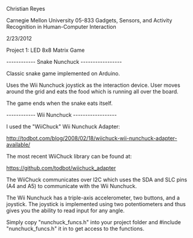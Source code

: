 Christian Reyes

Carnegie Mellon University
05-833 Gadgets, Sensors, and Activity Recognition in Human-Computer Interaction

2/23/2012

Project 1: LED 8x8 Matrix Game

------------ Snake Nunchuck -----------------

Classic snake game implemented on Arduino.

Uses the Wii Nunchuck joystick as the interaction device. User moves
around the grid and eats the food which is running all over the board.

The game ends when the snake eats itself.

------------ Wii Nunchuck ------------------

I used the "WiiChuck" Wii Nunchuck Adapter: 

http://todbot.com/blog/2008/02/18/wiichuck-wii-nunchuck-adapter-available/

The most recent WiiChuck library can be found at:

https://github.com/todbot/wiichuck_adapter

The WiiChuck communicates over I2C which uses the SDA and SLC pins (A4 and A5) to
communicate with the Wii Nunchuck.

The Wii Nunchuck has a triple-axis accelerometer, two buttons, and a joystick. The
joystick is implemented using two potentiometers and thus gives you the ability to
read input for any angle.

Simply copy "nunchuck_funcs.h" into your project folder and #include "nunchuck_funcs.h"
it in to get access to the functions.
